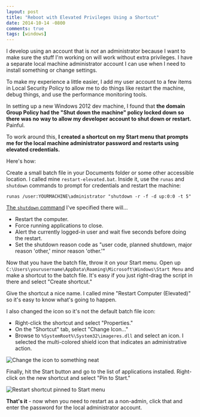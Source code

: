 ```yaml
---
layout: post
title: "Reboot with Elevated Privileges Using a Shortcut"
date: 2014-10-14 -0800
comments: true
tags: [windows]
---
```

I develop using an account that is *not* an administrator because I want to make sure the stuff I'm working on will work without extra privileges. I have a separate local machine administrator account I can use when I need to install something or change settings.

To make my experience a little easier, I add my user account to a few items in Local Security Policy to allow me to do things like restart the machine, debug things, and use the performance monitoring tools.

In setting up a new Windows 2012 dev machine, I found that **the domain Group Policy had the "Shut down the machine" policy locked down so there was no way to allow my developer account to shut down or restart.** Painful.

To work around this, **I created a shortcut on my Start menu that prompts me for the local machine administrator password and restarts using elevated credentials.**

Here's how:

Create a small batch file in your Documents folder or some other accessible location. I called mine `restart-elevated.bat`. Inside it, use the `runas` and `shutdown` commands to prompt for credentials and restart the machine:

    runas /user:YOURMACHINE\administrator "shutdown -r -f -d up:0:0 -t 5"

[The `shutdown` command](http://technet.microsoft.com/en-us/library/bb491003.aspx) I've specified there will...

- Restart the computer.
- Force running applications to close.
- Alert the currently logged-in user and wait five seconds before doing the restart.
- Set the shutdown reason code as "user code, planned shutdown, major reason 'other,' minor reason 'other.'"

Now that you have the batch file, throw it on your Start menu. Open up `C:\Users\yourusername\AppData\Roaming\Microsoft\Windows\Start Menu` and make a shortcut to the batch file. It's easy if you just right-drag the script in there and select "Create shortcut."

Give the shortcut a nice name. I called mine "Restart Computer (Elevated)" so it's easy to know what's going to happen.

I also changed the icon so it's not the default batch file icon:

- Right-click the shortcut and select "Properties."
- On the "Shortcut" tab, select "Change Icon..."
- Browse to `%SystemRoot%\System32\imageres.dll` and select an icon. I selected the multi-colored shield icon that indicates an administrative action.

![Change the icon to something neat](https://hyqi8g.dm2302.livefilestore.com/y2pE5xmuROvE40Pc1RTR-0ldwVE_c_3fMTugXvlHASI0hEqXqRP8ZizXxroYZ7zp4jC_tQ4h2VSB1miLU9bZfauw9hpI4GaMzMup1fcXnl1GLs/20141014_changeicon.png?psid=1)

Finally, hit the Start button and go to the list of applications installed. Right-click on the new shortcut and select "Pin to Start."

![Restart shortcut pinned to Start menu](https://hyqi8g.dm2302.livefilestore.com/y2pQE5SorQs2VniIW59s3nCpjPcwasRWor6ZfEA8skTsqHgwFav5qxCfiHtFKcxUuQXml-PNrjPy_klm2skT6Gn5tt98rb4MikpDSt7Trnz1Ws/20141014_restartpinned.png?psid=1)

**That's it** - now when you need to restart as a non-admin, click that and enter the password for the local administrator account.